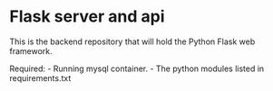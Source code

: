 # Flask server and api 

This is the backend repository that will hold the Python Flask web framework. 

Required:
    - Running mysql container.
    - The python modules listed in requirements.txt


